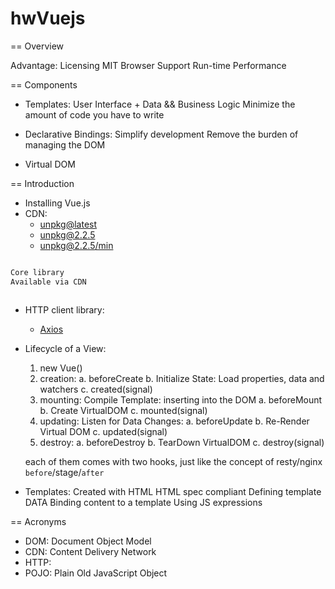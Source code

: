 
# hwVuejs
 
== Overview
 
 Advantage:
    Licensing MIT
    Browser Support
    Run-time Performance
     
== Components
 
 - Templates: User Interface + Data && Business Logic
    Minimize the amount of code you have to write
 
 - Declarative Bindings: 
    Simplify development
    Remove the burden of managing the DOM
 
 - Virtual DOM
    

== Introduction    

 - Installing Vue.js
 - CDN: 
    * [unpkg@latest](https://unpkg.com/vue) 
    * [unpkg@2.2.5](https://unpkg.com/vue@2.2.5)
    * [unpkg@2.2.5/min](https://unpkg.com/vue@2.2.5/dist/vue.min.js)
    
```bash

Core library
Available via CDN 



```
 - HTTP client library:
   * [Axios](https://unpkg.com/axios/dist/axios.min.js)
   
 - Lifecycle of a View:
    
    1. new Vue()
    2. creation:
        a. beforeCreate
        b. Initialize State: Load properties, data and watchers
        c. created(signal)
    3. mounting: Compile Template: inserting into the DOM
        a. beforeMount
        b. Create VirtualDOM
        c. mounted(signal)
    4. updating: Listen for Data Changes: 
        a. beforeUpdate
        b. Re-Render Virtual DOM
        c. updated(signal)
    5. destroy:
        a. beforeDestroy
        b. TearDown VirtualDOM
        c. destroy(signal)
           
    each of them comes with two hooks, just like the concept of resty/nginx
     `before`/stage/`after`
  
 - Templates:
    Created with HTML
    HTML spec compliant
    Defining template DATA
    Binding content to a template
    Using JS expressions
     
     
     
== Acronyms

 - DOM: Document Object Model
 - CDN: Content Delivery Network
 - HTTP: 
 - POJO: Plain Old JavaScript Object
 